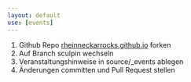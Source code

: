 ```yaml
---
layout: default
use: [events]
---
```

<ol>
    <li>Github Repo <a href="https://github.com/rheinneckarrocks/rheinneckarrocks.github.io">rheinneckarrocks.github.io</a> forken</li>
    <li>Auf Branch sculpin wechseln</li>
    <li>Veranstaltungshinweise in source/_events ablegen</li>
    <li>Änderungen committen und Pull Request stellen</li>
</ol>
